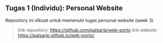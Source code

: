 ## Tugas 1 (Individu): Personal Website

Repository ini dibuat untuk memenuhi tugas personal website (week 3)
> link repository: https://github.com/palsarip/web-porto
> link website: https://palsarip.github.io/web-porto/
